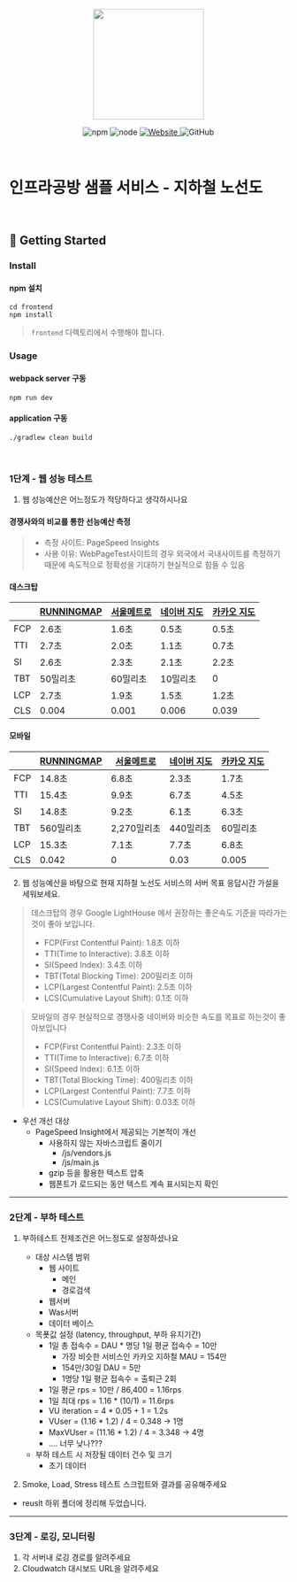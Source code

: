 <p align="center">
    <img width="200px;" src="https://raw.githubusercontent.com/woowacourse/atdd-subway-admin-frontend/master/images/main_logo.png"/>
</p>
<p align="center">
  <img alt="npm" src="https://img.shields.io/badge/npm-%3E%3D%205.5.0-blue">
  <img alt="node" src="https://img.shields.io/badge/node-%3E%3D%209.3.0-blue">
  <a href="https://edu.nextstep.camp/c/R89PYi5H" alt="nextstep atdd">
    <img alt="Website" src="https://img.shields.io/website?url=https%3A%2F%2Fedu.nextstep.camp%2Fc%2FR89PYi5H">
  </a>
  <img alt="GitHub" src="https://img.shields.io/github/license/next-step/atdd-subway-service">
</p>

<br>

# 인프라공방 샘플 서비스 - 지하철 노선도

<br>

## 🚀 Getting Started

### Install

#### npm 설치

```
cd frontend
npm install
```

> `frontend` 디렉토리에서 수행해야 합니다.

### Usage

#### webpack server 구동

```
npm run dev
```

#### application 구동

```
./gradlew clean build
```

<br>

### 1단계 - 웹 성능 테스트

1. 웹 성능예산은 어느정도가 적당하다고 생각하시나요

#### 경쟁사와의 비교를 통한 선능예산 측정

> - 측정 사이트: PageSpeed Insights
> - 사용 이유: WebPageTest사이트의 경우 외국에서 국내사이트를 측정하기 때문에 속도적으로 정확성을 기대하기 현실적으로 힘들 수 있음

#### 데스크탑


|     | [RUNNINGMAP](https://tech-pro.jimbae.com/) | [서울메트로](http://www.seoulmetro.co.kr/kr/cyberStation.do) | [네이버 지도](https://m.map.naver.com/subway/subwayLine.naver?region=1000) | [카카오 지도](https://m.map.kakao.com/) |
| ----- | -------------------------------------------- | -------------------------------------------------------------- | ---------------------------------------------------------------------------- | ----------------------------------------- |
| FCP | 2.6초                                      | 1.6초                                                        | 0.5초                                                                      | 0.5초                                   |
| TTI | 2.7초                                      | 2.0초                                                        | 1.1초                                                                      | 0.7초                                   |
| SI  | 2.6초                                      | 2.3초                                                        | 2.1초                                                                      | 2.2초                                   |
| TBT | 50밀리초                                   | 60밀리초                                                     | 10밀리초                                                                   | 0                                       |
| LCP | 2.7초                                      | 1.9초                                                        | 1.5초                                                                      | 1.2초                                   |
| CLS | 0.004                                      | 0.001                                                        | 0.006                                                                      | 0.039                                   |

#### 모바일


|     | [RUNNINGMAP](https://tech-pro.jimbae.com/) | [서울메트로](http://www.seoulmetro.co.kr/kr/cyberStation.do) | [네이버 지도](https://m.map.naver.com/subway/subwayLine.naver?region=1000) | [카카오 지도](https://m.map.kakao.com/) |
| ----- | -------------------------------------------- | -------------------------------------------------------------- | ---------------------------------------------------------------------------- | ----------------------------------------- |
| FCP | 14.8초                                     | 6.8초                                                        | 2.3초                                                                      | 1.7초                                   |
| TTI | 15.4초                                     | 9.9초                                                        | 6.7초                                                                      | 4.5초                                   |
| SI  | 14.8초                                     | 9.2초                                                        | 6.1초                                                                      | 6.3초                                   |
| TBT | 560밀리초                                  | 2,270밀리초                                                  | 440밀리초                                                                  | 60밀리초                                |
| LCP | 15.3초                                     | 7.1초                                                        | 7.7초                                                                      | 6.8초                                   |
| CLS | 0.042                                      | 0                                                            | 0.03                                                                       | 0.005                                   |

2. 웹 성능예산을 바탕으로 현재 지하철 노선도 서비스의 서버 목표 응답시간 가설을 세워보세요.

> 데스크탑의 경우 Google LightHouse 에서 권장하는 좋은속도 기준을 따라가는것이 좋아 보입니다.
>
> * FCP(First Contentful Paint): 1.8초 이하
> * TTI(Time to Interactive): 3.8초 이하
> * SI(Speed Index): 3.4초 이하
> * TBT(Total Blocking Time): 200밀리초 이하
> * LCP(Largest Contentful Paint): 2.5초 이하
> * LCS(Cumulative Layout Shift): 0.1초 이하

> 모바일의 경우 현실적으로 경쟁사중 네이버와 비슷한 속도를 목표로 하는것이 좋아보입니다
>
> * FCP(First Contentful Paint): 2.3초 이하
> * TTI(Time to Interactive): 6.7초 이하
> * SI(Speed Index): 6.1초 이하
> * TBT(Total Blocking Time): 400밀리초 이하
> * LCP(Largest Contentful Paint): 7.7초 이하
> * LCS(Cumulative Layout Shift): 0.03초 이하

- 우선 개선 대상
  - PageSpeed Insight에서 제공되는 기본적이 개선
    - 사용하지 않는 자바스크립트 줄이기
      - /js/vendors.js
      - /js/main.js
    - gzip 등을 활용한 텍스트 압축
    - 웹폰트가 로드되는 동안 텍스트 계속 표시되는지 확인

---

### 2단계 - 부하 테스트

1. 부하테스트 전제조건은 어느정도로 설정하셨나요

   * 대상 시스템 범위
     * 웹 사이트
       * 메인
       * 경로검색
     * 웹서버
     * Was서버
     * 데이터 베이스
   * 목푯값 설정 (latency, throughput, 부하 유지기간)
     * 1일 총 접속수 = DAU * 명당 1일 평균 접속수 = 10만
       * 가장 비슷한 서비스인 카카오 지하철 MAU = 154만
       * 154만/30일 DAU = 5만
       * 1명당 1일 평균 접속수 = 출퇴근 2회
     * 1일 평균 rps = 10만 / 86,400 = 1.16rps
     * 1일 최대 rps = 1.16 * (10/1) = 11.6rps
     * VU iteration = 4 * 0.05 + 1 = 1.2s
     * VUser = (1.16 * 1.2) / 4 = 0.348 -> 1명
     * MaxVUser = (11.16 * 1.2) / 4 = 3.348 -> 4명
     * .... 너무 낮나???
   * 부하 테스트 시 저장될 데이터 건수 및 크기
     * 초기 데이터
2. Smoke, Load, Stress 테스트 스크립트와 결과를 공유해주세요
  * reuslt 하위 폴더에 정리해 두었습니다.

---

### 3단계 - 로깅, 모니터링

1. 각 서버내 로깅 경로를 알려주세요
2. Cloudwatch 대시보드 URL을 알려주세요
